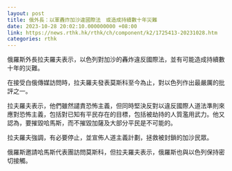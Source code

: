 ```yaml
---
layout: post
title: 俄外長：以軍轟炸加沙違國際法　或造成持續數十年災難
date: 2023-10-28 20:02:10.000000000 +08:00
link: https://news.rthk.hk/rthk/ch/component/k2/1725413-20231028.htm
categories: rthk
---
```


俄羅斯外長拉夫羅夫表示，以色列對加沙的轟炸違反國際法，並有可能造成持續數十年的災難。

在接受白俄傳媒訪問時，拉夫羅夫發表莫斯科至今為止，對以色列作出最嚴厲的批評之一。

拉夫羅夫表示，他們雖然譴責恐怖主義，但同時堅決反對以違反國際人道法準則來應對恐怖主義，包括對已知有平民存在的目標，包括被劫持的人質濫用武力。他又認為，要摧毀哈馬斯，而不摧毀加薩及大部分平民是不可能的。

拉夫羅夫強調，有必要停止，並宣佈人道主義計劃，拯救被封鎖的加沙民眾。

俄羅斯邀請哈馬斯代表團訪問莫斯科，但拉夫羅夫表示，俄羅斯也與以色列保持密切接觸。
